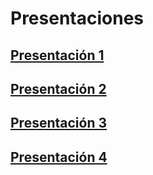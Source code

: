 # Presentaciones

## [Presentación 1](https://htmlpreview.github.io/?https://github.com/agusnieto77/Sem-UNComa/blob/master/presentaciones/Sem-UNCo_01.html#/sem-uncoma)

## [Presentación 2](https://htmlpreview.github.io/?https://github.com/agusnieto77/Sem-UNComa/blob/master/presentaciones/Sem-UNCo_02.html#/sem-uncoma)

## [Presentación 3](https://htmlpreview.github.io/?https://github.com/agusnieto77/Sem-UNComa/blob/master/presentaciones/Sem-UNCo_03.html#/sem-uncoma)

## [Presentación 4]()
